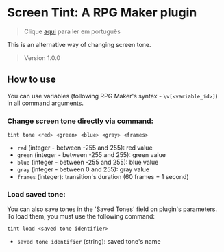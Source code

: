 # Screen Tint: A RPG Maker plugin
> Clique [aqui](https://github.com/caiofov/ScreenTint-RPGMaker-Plugin/docs/README_pt.md) para ler em português

This is an alternative way of changing screen tone.

> Version 1.0.0

## How to use
You can use variables (following RPG Maker's syntax - `\v[<variable_id>]`) in all command arguments.

###  Change screen tone directly via command:

```
tint tone <red> <green> <blue> <gray> <frames>
```

- `red` (integer - between -255 and 255): red value
- `green` (integer - between -255 and 255): green value
- `blue` (integer - between -255 and 255): blue value
- `gray` (integer - between 0 and 255): gray value
- `frames` (integer): transition's duration (60 frames = 1 second)


###  Load saved tone:
You can also save tones in the 'Saved Tones' field on plugin's parameters. 
To load them, you must use the following command:

```
tint load <saved tone identifier> 
```

 - `saved tone identifier` (string): saved tone's name
